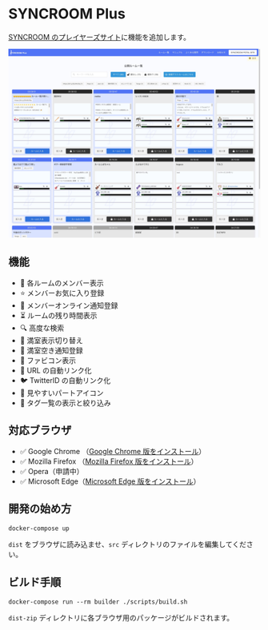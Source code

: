 # SYNCROOM Plus

[SYNCROOM のプレイヤーズサイト](https://syncroom.yamaha.com/play/)に機能を追加します。

![SYNCROOM-Plus](/docs/screenshot_2400x1800.jpg)

## 機能

- 👤 各ルームのメンバー表示
- ⭐ メンバーお気に入り登録
- 🔔 メンバーオンライン通知登録
- ⏳ ルームの残り時間表示
- 🔍 高度な検索
- 🚫 満室表示切り替え
- 🔔 満室空き通知登録
- 🍎 ファビコン表示
- 🔗 URL の自動リンク化
- 🐦 TwitterID の自動リンク化
- 🎸 見やすいパートアイコン
- 🔖 タグ一覧の表示と絞り込み

## 対応ブラウザ

- ✅ Google Chrome （[Google Chrome 版をインストール](https://chrome.google.com/webstore/detail/syncroom-plus-%E3%83%AB%E3%83%BC%E3%83%A0%E4%B8%80%E8%A6%A7%E3%81%8C%E4%BE%BF%E5%88%A9%E3%81%AB%EF%BC%81/gpgdkbjhojmcmkpldiopicipgolddmfg?hl=ja)）
- ✅ Mozilla Firefox （[Mozilla Firefox 版をインストール](https://addons.mozilla.org/ja/firefox/addon/syncroom-plus/)）
- ✅ Opera（申請中）
- ✅ Microsoft Edge（[Microsoft Edge 版をインストール](https://microsoftedge.microsoft.com/addons/detail/syncroom-plus-%E3%83%AB%E3%83%BC%E3%83%A0%E4%B8%80%E8%A6%A7%E3%81%8C%E4%BE%BF%E5%88%A9%E3%81%AB/jidoehgenjfemiclndkcockblmbcihem?hl=ja)）

## 開発の始め方

```
docker-compose up
```

`dist` をブラウザに読み込ませ、`src` ディレクトリのファイルを編集してください。

## ビルド手順

```
docker-compose run --rm builder ./scripts/build.sh
```

`dist-zip` ディレクトリに各ブラウザ用のパッケージがビルドされます。
